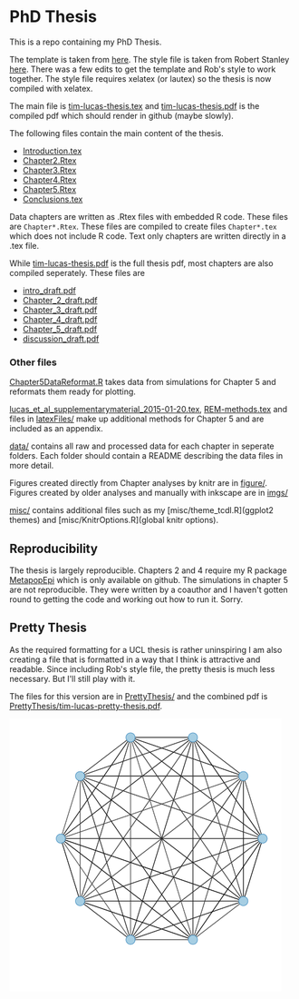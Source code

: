 PhD Thesis
===========

This is a repo containing my PhD Thesis.

The template is taken from [here](https://github.com/ucl/ucl-latex-thesis-templates).
The style file is taken from Robert Stanley [here](https://github.com/robjstan/latex-phdthesis).
There was a few edits to get the template and Rob's style to work together.
The style file requires xelatex (or lautex) so the thesis is now compiled with xelatex.

The main file is [tim-lucas-thesis.tex](tim-lucas-thesis.tex) and [tim-lucas-thesis.pdf](tim-lucas-thesis.pdf) is the compiled pdf which should render in github (maybe slowly).

The following files contain the main content of the thesis.
- [Introduction.tex](Introduction.tex)
- [Chapter2.Rtex](Chapter2.Rtex)
- [Chapter3.Rtex](Chapter3.Rtex)
- [Chapter4.Rtex](Chapter4.Rtex)
- [Chapter5.Rtex](Chapter5.Rtex)
- [Conclusions.tex](Conclusions.tex)

Data chapters are written as .Rtex files with embedded R code. 
These files are `Chapter*.Rtex`.
These files are compiled to create files `Chapter*.tex` which does not include R code.
Text only chapters are written directly in a .tex file.

While [tim-lucas-thesis.pdf](tim-lucas-thesis.pdf) is the full thesis pdf, most chapters are also compiled seperately. These files are 

- [intro_draft.pdf](intro_draft.pdf)
- [Chapter_2_draft.pdf](Chapter_2_draft.pdf)
- [Chapter_3_draft.pdf](Chapter_3_draft.pdf)
- [Chapter_4_draft.pdf](Chapter_4_draft.pdf)
- [Chapter_5_draft.pdf](Chapter_5_draft.pdf)
- [discussion_draft.pdf](discussion_draft.pdf)

### Other files

[Chapter5DataReformat.R](Chapter5DataReformat.R) takes data from simulations for Chapter 5 and reformats them ready for plotting.

[lucas_et_al_supplementarymaterial_2015-01-20.tex](lucas_et_al_supplementarymaterial_2015-01-20.tex), [REM-methods.tex](REM-methods.tex) and files in [latexFiles/](latexFiles/) make up additional methods for Chapter 5 and are included as an appendix.

[data/](data/) contains all raw and processed data for each chapter in seperate folders.
Each folder should contain a README describing the data files in more detail.

Figures created directly from Chapter analyses by knitr are in [figure/](figure/).
Figures created by older analyses and manually with inkscape are in [imgs/](imgs/)

[misc/](misc/) contains additional files such as my [misc/theme_tcdl.R](ggplot2 themes) and [misc/KnitrOptions.R](global knitr options).

Reproducibility
----------------

The thesis is largely reproducible. 
Chapters 2 and 4 require my R package [MetapopEpi](https://github.com/timcdlucas/MetapopEpi) which is only available on github.
The simulations in chapter 5 are not reproducible. 
They were written by a coauthor and I haven't gotten round to getting the code and working out how to run it.
Sorry.


Pretty Thesis
-------------

As the required formatting for a UCL thesis is rather uninspiring I am also creating a file that is formatted in a way that I think is attractive and readable.
Since including Rob's style file, the pretty thesis is much less necessary. 
But I'll still play with it.

The files for this version are in [PrettyThesis/](PrettyThesis/) and the combined pdf is [PrettyThesis/tim-lucas-pretty-thesis.pdf](PrettyThesis/tim-lucas-pretty-thesis.pdf).


![Network image](/imgs/fullyConnected.png)
